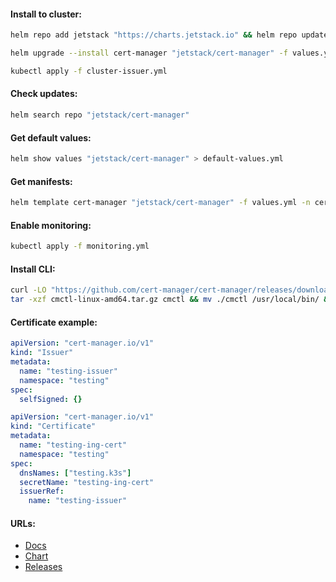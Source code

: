 #### Install to cluster:
```bash
helm repo add jetstack "https://charts.jetstack.io" && helm repo update
```
```bash
helm upgrade --install cert-manager "jetstack/cert-manager" -f values.yml -n cert-manager --version "v1.14.1" --create-namespace
```
```bash
kubectl apply -f cluster-issuer.yml
```

#### Check updates:
```bash
helm search repo "jetstack/cert-manager"
```

#### Get default values:
```bash
helm show values "jetstack/cert-manager" > default-values.yml
```

#### Get manifests:
```bash
helm template cert-manager "jetstack/cert-manager" -f values.yml -n cert-manager --version "v1.14.1" > manifests.yml
```

#### Enable monitoring:
```bash
kubectl apply -f monitoring.yml
```

#### Install CLI:
```bash
curl -LO "https://github.com/cert-manager/cert-manager/releases/download/v${version}/cmctl-linux-amd64.tar.gz" && \
tar -xzf cmctl-linux-amd64.tar.gz cmctl && mv ./cmctl /usr/local/bin/ && rm -f cmctl-linux-amd64.tar.gz
```

#### Certificate example:
```yaml
apiVersion: "cert-manager.io/v1"
kind: "Issuer"
metadata:
  name: "testing-issuer"
  namespace: "testing"
spec:
  selfSigned: {}
```
```yaml
apiVersion: "cert-manager.io/v1"
kind: "Certificate"
metadata:
  name: "testing-ing-cert"
  namespace: "testing"
spec:
  dnsNames: ["testing.k3s"]
  secretName: "testing-ing-cert"
  issuerRef:
    name: "testing-issuer"
```

#### URLs:
- [Docs](https://cert-manager.io/docs/)
- [Chart](https://artifacthub.io/packages/helm/cert-manager/cert-manager)
- [Releases](https://github.com/cert-manager/cert-manager/releases)
